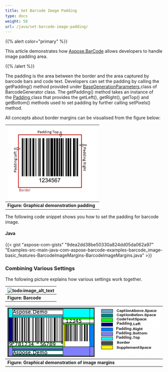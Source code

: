 ```yaml
---
title: Set Barcode Image Padding
type: docs
weight: 50
url: /java/set-barcode-image-padding/
---
```


{{% alert color="primary" %}} 

This article demonstrates how [Aspose.BarCode](https://apireference.aspose.com/java/barcode) allows developers to handle image padding area.

{{% /alert %}} 

The padding is the area between the border and the area captured by barcode bars and code text. Developers can set the padding by calling the getPadding() method provided under [BaseGenerationParameters ](https://apireference.aspose.com/java/barcode/com.aspose.barcode.generation/BaseGenerationParameters)class of BarcodeGenerator class. The getPadding() method takes an instance of the [Padding ](https://apireference.aspose.com/java/barcode/com.aspose.barcode.generation/Padding)class that provides the getLeft(), getRight(), getTop() and getBottom() methods used to set padding by further calling setPixels() method.

All concepts about border margins can be visualised from the figure below:

|![todo:image_alt_text](set-barcode-image-padding_1.jpg)|
| :- |
|**Figure: Graphical demonstration padding**|

The following code snippet shows you how to set the padding for barcode image.
#### **Java**
{{< gist "aspose-com-gists" "9dea2dd38be50330a824dd05da062a97" "Examples-src-main-java-com-aspose-barcode-examples-barcode_image-basic_features-BarcodeImageMargins-BarcodeImageMargins.java" >}}
### **Combining Various Settings**
The following picture explains how various settings work together.

|![todo:image_alt_text](http://i.imgur.com/BTFaeji.png)|
| :- |
|**Figure: Barcode**|


|![todo:image_alt_text](set-barcode-image-padding_2.png)|
| :- |
|**Figure: Graphical demonstration of image margins**|

